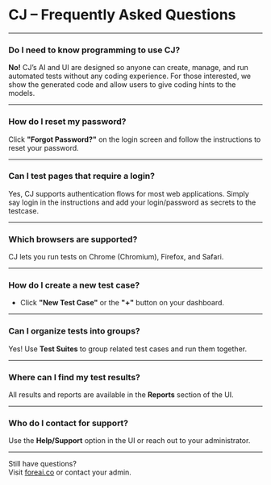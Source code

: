 # CJ – Frequently Asked Questions

---

### Do I need to know programming to use CJ?
**No!** CJ’s AI and UI are designed so anyone can create, manage, and run automated tests without any coding experience.
For those interested, we show the generated code and allow users to give coding hints to the models.

---

### How do I reset my password?
Click **"Forgot Password?"** on the login screen and follow the instructions to reset your password.

---

### Can I test pages that require a login?
Yes, CJ supports authentication flows for most web applications. Simply say login in the
instructions and add your login/password as secrets to the testcase.

---

### Which browsers are supported?
CJ lets you run tests on Chrome (Chromium), Firefox, and Safari.

---

### How do I create a new test case?
- Click **"New Test Case"** or the **"+"** button on your dashboard.

---

### Can I organize tests into groups?
Yes! Use **Test Suites** to group related test cases and run them together.

---

### Where can I find my test results?
All results and reports are available in the **Reports** section of the UI.

---

### Who do I contact for support?
Use the **Help/Support** option in the UI or reach out to your administrator.

---

Still have questions?  
Visit [foreai.co](https://foreai.co) or contact your admin.